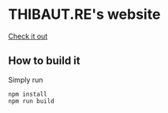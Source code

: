# THIBAUT.RE's website

[Check it out](http://thibaut.re)

## How to build it

Simply run 

```
npm install
npm run build
```